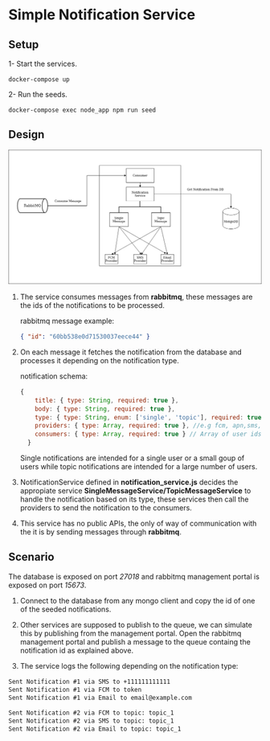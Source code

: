 # Simple Notification Service

## Setup

1- Start the services.

```shell
docker-compose up
```

2- Run the seeds.

```shell
docker-compose exec node_app npm run seed
```

## Design

![Design diagram](/readme_assets/diagram.png)

1. The service consumes messages from **rabbitmq**, these messages are the ids of the notifications to be processed.

   rabbitmq message example:

   ```json
   { "id": "60bb538e0d71530037eece44" }
   ```

2. On each message it fetches the notification from the database and processes it depending on the notification type.

   notification schema:

   ```javascript
   {
       title: { type: String, required: true },
       body: { type: String, required: true },
       type: { type: String, enum: ['single', 'topic'], required: true },
       providers: { type: Array, required: true }, //e.g fcm, apn,sms, email ..etc.
       consumers: { type: Array, required: true } // Array of user ids or topics.
     }
   ```

   Single notifications are intended for a single user or a small goup of users while topic notifications are intended for a large number of users.

3. NotificationService defined in **notification_service.js** decides the appropiate service **SingleMessageService/TopicMessageService** to handle the notification based on its type, these services then call the providers to send the notification to the consumers.

4. This service has no public APIs, the only of way of communication with the it is by sending messages through **rabbitmq**.

## Scenario

The database is exposed on port _27018_ and rabbitmq management portal is exposed on port _15673_.

1. Connect to the database from any mongo client and copy the id of one of the seeded notifications.

2. Other services are supposed to publish to the queue, we can simulate this by publishing from the management portal.
Open the rabbitmq management portal and publish a message to the queue containg the notification id as explained above.

3. The service logs the following depending on the notification type:

```
Sent Notification #1 via SMS to +111111111111
Sent Notification #1 via FCM to token
Sent Notification #1 via Email to email@example.com
```

```
Sent Notification #2 via FCM to topic: topic_1
Sent Notification #2 via SMS to topic: topic_1
Sent Notification #2 via Email to topic: topic_1
```
